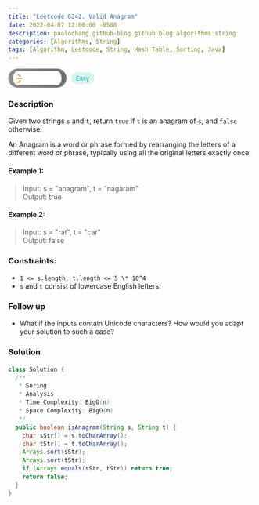 ```yaml
---
title: "Leetcode 0242. Valid Anagram"
date: 2022-04-07 12:00:00 -0500
description: paolochang github-blog github blog algorithms string
categories: [Algorithms, String]
tags: [Algorithm, Leetcode, String, Hash Table, Sorting, Java]
---
```


<style type='text/css'>
blockquote {
  margin-left: 14px;
}
img {
  left: 0 !important;
  transform: none !important;
  -webkit-transform: none !important;
}
[class*="summary"] {
  display: none;
}
[class*="header"] {
  display: flex;
  flex-direction: row;
  align-items: center;
  gap: 10px;
}
[class*="leet_logo"] {
  height: 29px;
  padding: 5px 10px;
  border-radius: 21px;
  background-color: #f7f7f7;
  background: linear-gradient(90deg, rgba(80,80,80,0.65) 0%, rgba(36,36,36,0.65) 100%);
}
[class*="easy"] {
  color: #00B8A3;
  font-size: 12px;
  padding: 4px 10px;
  border-radius: 21px;
  background-color: rgba(0, 184, 163, 0.15);
}
[class*="medium"] {
  color: #FFC01E;
  font-size: 12px;
  padding: 4px 10px;
  border-radius: 21px;
  background-color: #FFC01E26;
}
</style>

<div class=summary>
  Given two strings `s` and `t`, return `true` if `t` is an anagram of `s`, and `false` otherwise.
  
  An Anagram is a word or phrase formed by rearranging the letters of a different word or phrase, typically using all the original letters exactly once.
</div>

<div id=header class=header>
  <img class=leet_logo src="/assets/img/leetcode_logo.png" alt="Leetcode" />
  <span class=easy>Easy</span>
</div>

### Description

Given two strings `s` and `t`, return `true` if `t` is an anagram of `s`, and `false` otherwise.

An Anagram is a word or phrase formed by rearranging the letters of a different word or phrase, typically using all the original letters exactly once.

#### Example 1:

> Input: s = "anagram", t = "nagaram"<br/>
> Output: true

#### Example 2:

> Input: s = "rat", t = "car"<br/>
> Output: false

### Constraints:

- `1 <= s.length, t.length <= 5 \* 10^4`
- `s` and `t` consist of lowercase English letters.

### Follow up

- What if the inputs contain Unicode characters? How would you adapt your solution to such a case?

### Solution

```java
class Solution {
  /**
   * Soring
   * Analysis
   * Time Complexity: BigO(n)
   * Space Complexity: BigO(n)
   */
  public boolean isAnagram(String s, String t) {
    char sStr[] = s.toCharArray();
    char tStr[] = t.toCharArray();
    Arrays.sort(sStr);
    Arrays.sort(tStr);
    if (Arrays.equals(sStr, tStr)) return true;
    return false;
  }
}
```

<script>
  const anchor = document.getElementById("header").querySelector("a");
  anchor.classList.remove("popup");
  anchor.style.cursor = "pointer";
  anchor.setAttribute("target", "_black");
  anchor.setAttribute("href", "https://leetcode.com/problems/valid-anagram/");
</script>
